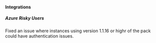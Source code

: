 
#### Integrations

##### Azure Risky Users

Fixed an issue where instances using version 1.1.16 or highr of the pack could have authentication issues.
